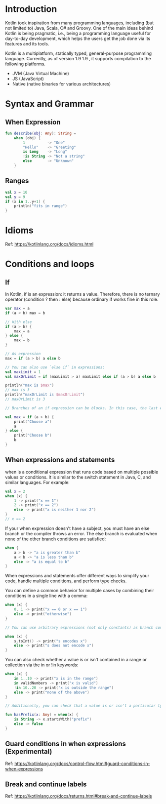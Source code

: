 # Introduction

Kotlin took inspiration from many programming languages, including (but not limited to) Java, Scala, C# and Groovy. One of the main ideas behind Kotlin is being pragmatic, i.e., being a programming language useful for day-to-day development, which helps the users get the job done via its features and its tools.

Kotlin is a multiplatform, statically typed, general-purpose programming language. Currently, as of version 
1.9
1.9 , it supports compilation to the following platforms.

- JVM (Java Virtual Machine)
- JS (JavaScript)
- Native (native binaries for various architectures)


# Syntax and Grammar

## When Expression

```kt
fun describe(obj: Any): String =
    when (obj) {
        1          -> "One"
        "Hello"    -> "Greeting"
        is Long    -> "Long"
        !is String -> "Not a string"
        else       -> "Unknown"
    }
```


## Ranges

```kt
val x = 10
val y = 9
if (x in 1..y+1) {
    println("fits in range")
}
```

# Idioms

Ref: https://kotlinlang.org/docs/idioms.html

# Conditions and loops

## If

In Kotlin, if is an expression: it returns a value. Therefore, there is no ternary operator (condition ? then : else) because ordinary if works fine in this role.

```kt
var max = a
if (a < b) max = b

// With else
if (a > b) {
    max = a
} else {
    max = b
}

// As expression
max = if (a > b) a else b

// You can also use `else if` in expressions:
val maxLimit = 1
val maxOrLimit = if (maxLimit > a) maxLimit else if (a > b) a else b

println("max is $max")
// max is 3
println("maxOrLimit is $maxOrLimit")
// maxOrLimit is 3

// Branches of an if expression can be blocks. In this case, the last expression is the value of a block:

val max = if (a > b) {
    print("Choose a")
    a
} else {
    print("Choose b")
    b
}
```

## When expressions and statements

when is a conditional expression that runs code based on multiple possible values or conditions. It is similar to the switch statement in Java, C, and similar languages. For example:

```kotlin
val x = 2
when (x) {
    1 -> print("x == 1")
    2 -> print("x == 2")
    else -> print("x is neither 1 nor 2")
}
// x == 2
```

If your when expression doesn't have a subject, you must have an else branch or the compiler throws an error. The else branch is evaluated when none of the other branch conditions are satisfied:

```kt
when {
    a > b -> "a is greater than b"
    a < b -> "a is less than b"
    else -> "a is equal to b"
}
```

When expressions and statements offer different ways to simplify your code, handle multiple conditions, and perform type checks.

You can define a common behavior for multiple cases by combining their conditions in a single line with a comma:

```kt
when (x) {
    0, 1 -> print("x == 0 or x == 1")
    else -> print("otherwise")
}

// You can use arbitrary expressions (not only constants) as branch conditions:

when (x) {
    s.toInt() -> print("s encodes x")
    else -> print("s does not encode x")
}
```

You can also check whether a value is or isn't contained in a range or collection via the in or !in keywords:

```kt
when (x) {
    in 1..10 -> print("x is in the range")
    in validNumbers -> print("x is valid")
    !in 10..20 -> print("x is outside the range")
    else -> print("none of the above")
}

// Additionally, you can check that a value is or isn't a particular type via the is or !is keywords. Note that, due to smart casts, you can access the member functions and properties of the type without any additional checks.

fun hasPrefix(x: Any) = when(x) {
    is String -> x.startsWith("prefix")
    else -> false
}
```

## Guard conditions in when expressions (Experimental)

Ref: https://kotlinlang.org/docs/control-flow.html#guard-conditions-in-when-expressions

## Break and continue labels

Ref: https://kotlinlang.org/docs/returns.html#break-and-continue-labels
